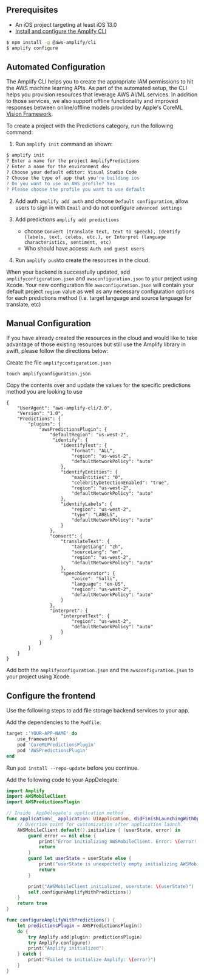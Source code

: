 ## Prerequisites

* An iOS project targeting at least iOS 13.0
* [Install and configure the Amplify CLI](/cli/start/install)

```bash
$ npm install -g @aws-amplify/cli
$ amplify configure
```

## Automated Configuration

The Amplify CLI helps you to create the appropriate IAM permissions to hit the AWS machine learning APIs. As part of the automated setup, the CLI helps you provision resources that leverage AWS AI/ML services. In addition to those services, we also support offline functionality and improved responses between online/offline models provided by Apple's CoreML [Vision Framework](https://developer.apple.com/documentation/vision).

To create a project with the Predictions category, run the following command:

1. Run `amplify init` command as shown:

```bash
$ amplify init
? Enter a name for the project AmplifyPredictions
? Enter a name for the environment dev
? Choose your default editor: Visual Studio Code
? Choose the type of app that you're building ios
? Do you want to use an AWS profile? Yes
? Please choose the profile you want to use default
```

2. Add auth `amplify add auth` and choose `Default configuration`, allow users to sign in with `Email` and do not configure `advanced settings`

3. Add predictions `amplify add predictions`
    * choose `Convert (translate text, text to speech), Identify (labels, text, celebs, etc.), or Interpret (language characteristics, sentiment, etc)`
    * Who should have access: `Auth and guest users`

4. Run `amplify push`to create the resources in the cloud.

When your backend is successfully updated, add `amplifyconfiguration.json` and `awsconfiguration.json` to your project using Xcode. Your new configuration file `awsconfiguration.json` will contain your default project `region` value as well as any necessary configuration options for each predictions method (i.e. target language and source language for translate, etc)


## Manual Configuration

If you have already created the resources in the cloud and would like to take advantage of those existing resources but still use the Amplify library in swift, please follow the directions below:

Create the file `amplifyconfiguration.json`
```
touch amplifyconfiguration.json
```

Copy the contents over and update the values for the specific predictions method you are looking to use
```
{
    "UserAgent": "aws-amplify-cli/2.0",
    "Version": "1.0",
    "Predictions": {
        "plugins": {
            "awsPredictionsPlugin": {
                "defaultRegion": "us-west-2",
                 "identify": {
                    "identifyText": {
                        "format": "ALL",
                        "region": "us-west-2",
                        "defaultNetworkPolicy": "auto"
                    },
                    "identifyEntities": {
                        "maxEntities": "0",
                        "celebrityDetectionEnabled": "true",
                        "region": "us-west-2",
                        "defaultNetworkPolicy": "auto"
                    },
                    "identifyLabels": {
                        "region": "us-west-2",
                        "type": "LABELS",
                        "defaultNetworkPolicy": "auto"
                    }
                },
                "convert": {
                    "translateText": {
                        "targetLang": "zh",
                        "sourceLang": "en",
                        "region": "us-west-2",
                        "defaultNetworkPolicy": "auto"
                    },
                    "speechGenerator": {
                        "voice": "Salli",
                        "language": "en-US",
                        "region": "us-west-2",
                        "defaultNetworkPolicy": "auto"
                    }
                },
                "interpret": {
                    "interpretText": {
                        "region": "us-west-2",
                        "defaultNetworkPolicy": "auto"
                    }
                }
            }
        }
    }
}
```
Add both the `amplifyconfiguration.json` and the `awsconfiguration.json` to your project using Xcode.

## Configure the frontend

Use the following steps to add file storage backend services to your app.

Add the dependencies to the `Podfile`:

```ruby
target :'YOUR-APP-NAME' do
	use_frameworks!
    pod 'CoreMLPredictionsPlugin'
    pod 'AWSPredictionsPlugin'
end
```

Run `pod install --repo-update` before you continue.

Add the following code to your AppDelegate:

```swift
import Amplify
import AWSMobileClient
import AWSPredictionsPlugin

// Inside  AppDelegate's application method
func application(_ application: UIApplication, didFinishLaunchingWithOptions launchOptions: [UIApplication.LaunchOptionsKey: Any]?) -> Bool {
	// Override point for customization after application launch.
	AWSMobileClient.default().initialize { (userState, error) in
		guard error == nil else {
			print("Error initializing AWSMobileClient. Error: \(error!.localizedDescription)")
			return
		}
		guard let userState = userState else {
			print("userState is unexpectedly empty initializing AWSMobileClient")
			return
		}

		print("AWSMobileClient initialized, userstate: \(userState)")
		self.configureAmplifyWithPredictions()
	}
	return true
}

func configureAmplifyWithPredictions() {
	let predictionsPlugin = AWSPredictionsPlugin()
	do {
		try Amplify.add(plugin: predictionsPlugin)
		try Amplify.configure()
		print("Amplify initialized")
	} catch {
		print("Failed to initialize Amplify: \(error)")
	}
}
```
